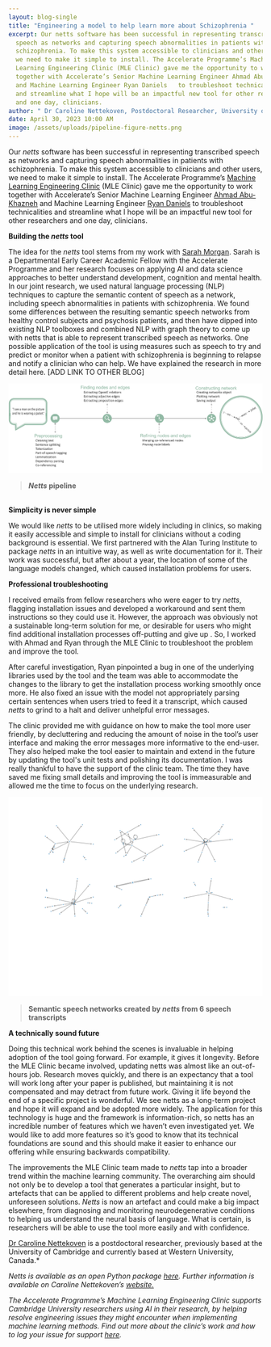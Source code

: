 ```yaml
---
layout: blog-single
title: "Engineering a model to help learn more about Schizophrenia "
excerpt: Our netts software has been successful in representing transcribed
  speech as networks and capturing speech abnormalities in patients with
  schizophrenia. To make this system accessible to clinicians and other users,
  we need to make it simple to install. The Accelerate Programme’s Machine
  Learning Engineering Clinic (MLE Clinic) gave me the opportunity to work
  together with Accelerate’s Senior Machine Learning Engineer Ahmad Abu-Khazneh
  and Machine Learning Engineer Ryan Daniels   to troubleshoot technicalities
  and streamline what I hope will be an impactful new tool for other researchers
  and one day, clinicians.
author: " Dr Caroline Nettekoven, Postdoctoral Researcher, University of Cambridge  "
date: April 30, 2023 10:00 AM
image: /assets/uploads/pipeline-figure-netts.png
---
```

Our *netts* software has been successful in representing transcribed speech as networks and capturing speech abnormalities in patients with schizophrenia. To make this system accessible to clinicians and other users, we need to make it simple to install. The Accelerate Programme’s [Machine Learning Engineering Clinic](https://acceleratescience.github.io/machine-learning-clinic) (MLE Clinic) gave me the opportunity to work together with Accelerate’s Senior Machine Learning Engineer [Ahmad Abu-Khazneh](https://acceleratescience.github.io/team/ahmad-abu-khazneh.html) and Machine Learning Engineer [Ryan Daniels](https://acceleratescience.github.io/team/ryan-daniels.html)  to troubleshoot technicalities and streamline what I hope will be an impactful new tool for other researchers and one day, clinicians.

**Building the *netts* tool**

The idea for the *netts* tool stems from my work with [Sarah Morgan](https://acceleratescience.github.io/team/sarah-morgan.html). Sarah is a Departmental Early Career Academic Fellow with the Accelerate Programme and her research focuses on applying AI and data science approaches to better understand development, cognition and mental health. In our joint research, we used natural  language processing (NLP) techniques to capture the semantic content of speech as a network, including speech abnormalities in patients with schizophrenia. We found some differences between the resulting semantic speech networks from healthy control subjects and psychosis patients, and then have dipped into existing NLP toolboxes and combined NLP with graph theory to come up with netts that is able to represent transcribed speech as networks. One possible application of the tool is using measures such as speech to try and predict or monitor when a patient with schizophrenia is beginning to relapse and notify a clinician who can help. We have explained  the research in more detail here. \[ADD LINK TO OTHER BLOG]

![Netts pipeline](/assets/uploads/pipeline-figure-netts.png "Netts pipeline")

> ***Netts* pipeline**

\
**Simplicity is never simple**

We would like *netts* to be utilised more widely including in clinics, so making it easily accessible and simple to install for clinicians without a coding background is essential. We first partnered with the Alan Turing Institute to package *netts* in an intuitive way, as well as write documentation for it.  Their work was successful, but after about a year, the location of some of the language models changed, which caused installation problems for users.

**Professional troubleshooting**

I received emails from fellow researchers who were eager to try *netts*, flagging installation issues and developed a workaround and sent them instructions so they could use it. However, the approach was obviously not a sustainable long-term solution for me, or desirable for users who might find additional installation processes off-putting and give up . So, I worked with Ahmad and Ryan through the MLE Clinic to troubleshoot the problem and improve the tool.

After careful investigation, Ryan pinpointed a bug in one of the underlying libraries  used by the tool and the team was able to accommodate the changes to the library to get the installation process working smoothly once more. He also fixed an issue with the model not appropriately parsing certain sentences when users tried to feed it a transcript, which caused *netts* to grind to a halt and deliver unhelpful error messages. 

The clinic provided me with guidance on how to make the tool more user friendly, by decluttering and reducing the amount of noise in the tool’s user interface and making the error messages more informative to the end-user. They also helped make the tool easier to maintain and extend in the future by updating the tool's unit tests and polishing its documentation. I was really thankful to have the support of the clinic team. The time they have saved me fixing small details and improving the tool is immeasurable and allowed me the time to focus on the underlying research. 

![Semantic speech networks created by netts from 6 speech transcripts](/assets/uploads/raster-plots-x-6-netts.png "Semantic speech networks created by netts from 6 speech transcripts")

> **Semantic speech networks created by *netts* from 6 speech transcripts**

**A technically sound future**

Doing this technical work behind the scenes is invaluable in helping adoption of the tool going forward. For example, it gives it longevity. Before the MLE Clinic became involved, updating netts was almost like an out-of-hours job. Research moves quickly, and there is an expectancy that a tool will work long after your paper is published, but maintaining it is not compensated and may detract from future work. Giving it life beyond the end of a specific project is wonderful. We see netts as a long-term project and hope it will expand and be adopted more widely. The application for this technology is huge and the framework is information-rich, so netts has an incredible number of features which we haven’t even investigated yet. We would like to add more features so it’s good to know that its technical foundations are sound and this should make it easier to enhance our offering while ensuring backwards compatibility.

The improvements the MLE Clinic team made to *netts* tap into a broader trend within the machine learning community. The overarching aim should not only be to develop a tool that generates a particular insight, but to artefacts  that can be applied to different problems and help create novel, unforeseen solutions. *Netts* is now an artefact and could make a big impact elsewhere, from diagnosing and monitoring neurodegenerative conditions to helping us understand the neural basis of language. What is certain, is researchers will be able to use the tool more easily and with confidence.

[Dr Caroline Nettekoven](https://www.caroline-nettekoven.com/) is a postdoctoral researcher, previously based at the University of Cambridge and currently based at Western University, Canada.*

*Netts is available as an open Python package [here](https://alan-turing-institute.github.io/netts/). Further information is available on Caroline Nettekoven’s [website.](https://www.caroline-nettekoven.com/post/netts/)*

*The Accelerate Programme’s Machine Learning Engineering Clinic supports Cambridge University researchers using AI in their research, by helping resolve engineering issues they might encounter when implementing machine learning methods. Find out more about the clinic’s work and how to log your issue for support [here](https://acceleratescience.github.io/machine-learning-clinic).*